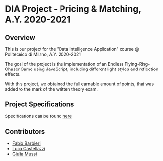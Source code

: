 # DIA Project - Pricing & Matching, A.Y. 2020-2021

## Overview
This is our project for the "Data Intelligence Application" course @ Politecnico di Milano, A.Y. 2020-2021.

The goal of the project is the implementation of an Endless Flying-Ring-Chaser Game using JavaScript, including different light styles and reflection effects.

With this project, we obtained the full earnable amount of points, that was added to the mark of the written theory exam.

## Project Specifications
Specifications can be found [here](https://github.com/fabio-barbieri/DIA-project-2021-Pricing-and-Matching/blob/main/Project_Specs.pdf)

## Contributors
* [Fabio Barbieri](https://github.com/fabio-barbieri)
* [Luca Castellazzi](https://github.com/luca-castellazzi)
* [Giulia Mussi](https://github.com/mussigiuli)

